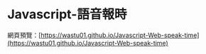 # Javascript-語音報時

網頁預覽：[https://wastu01.github.io/Javascript-Web-speak-time](https://wastu01.github.io/Javascript-Web-speak-time)


